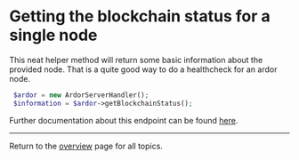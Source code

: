# Getting the blockchain status for a single node

This neat helper method will return some basic information about the provided node. That is a quite good way to do a healthcheck for an ardor node.

```php
 $ardor = new ArdorServerHandler();        
 $information = $ardor->getBlockchainStatus();
```

Further documentation about this endpoint can be found [here](https://ardordocs.jelurida.com/Blocks#Get_Blockchain_Status).

---
Return to the [overview](../overview.md) page for all topics.